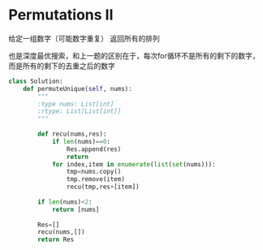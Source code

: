 #  Permutations II

给定一组数字（可能数字重复） 返回所有的排列

也是深度最优搜索，和上一题的区别在于，每次for循环不是所有的剩下的数字，而是所有的剩下的去重之后的数字

```py
class Solution:
    def permuteUnique(self, nums):
        """
        :type nums: List[int]
        :rtype: List[List[int]]
        """
        
        def recu(nums,res):
            if len(nums)==0:
                Res.append(res)
                return
            for index,item in enumerate(list(set(nums))):
                tmp=nums.copy()
                tmp.remove(item)
                recu(tmp,res+[item])
        
        if len(nums)<2:
            return [nums]
        
        Res=[]
        recu(nums,[])
        return Res
```

